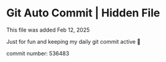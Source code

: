 # Git Auto Commit | Hidden File

This file was added Feb 12, 2025

Just for fun and keeping my daily git commit active 🤪

commit number: 536483
